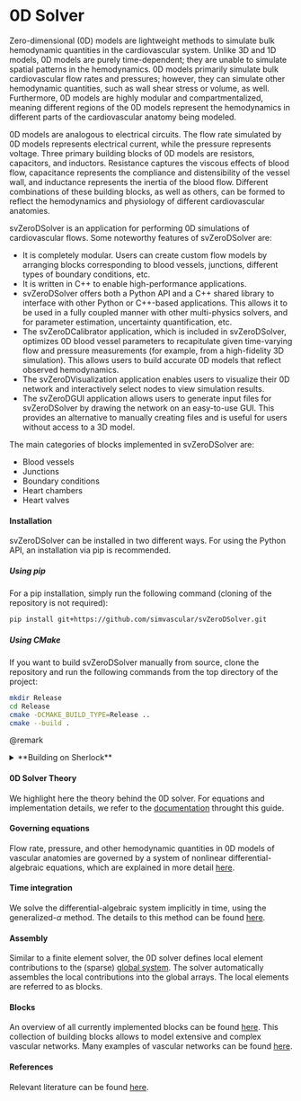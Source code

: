 # 0D Solver

Zero-dimensional (0D) models are lightweight methods to simulate bulk hemodynamic quantities in the cardiovascular system. Unlike 3D and 1D models, 0D models are purely time-dependent; they are unable to simulate spatial patterns in the hemodynamics. 0D models primarily simulate bulk cardiovascular flow rates and pressures; however, they can simulate other hemodynamic quantities, such as wall shear stress or volume, as well. Furthermore, 0D models are highly modular and compartmentalized, meaning different regions of the 0D models represent the hemodynamics in different parts of the cardiovascular anatomy being modeled.

0D models are analogous to electrical circuits. The flow rate simulated by 0D models represents electrical current, while the pressure represents voltage. Three primary building blocks of 0D models are resistors, capacitors, and inductors. Resistance captures the viscous effects of blood flow, capacitance represents the compliance and distensibility of the vessel wall, and inductance represents the inertia of the blood flow. Different combinations of these building blocks, as well as others, can be formed to reflect the hemodynamics and physiology of different cardiovascular anatomies.

svZeroDSolver is an application for performing 0D simulations of cardiovascular flows. Some noteworthy features of svZeroDSolver are:
* It is completely modular. Users can create custom flow models by arranging blocks corresponding to blood vessels, junctions, different types of boundary conditions, etc.
* It is written in C++ to enable high-performance applications.
* svZeroDSolver offers both a Python API and a C++ shared library to interface with other Python or C++-based applications. This allows it to be used in a fully coupled manner with other multi-physics solvers, and for parameter estimation, uncertainty quantification, etc.
* The svZeroDCalibrator application, which is included in svZeroDSolver, optimizes 0D blood vessel parameters to recapitulate given time-varying flow and pressure measurements (for example, from a high-fidelity 3D simulation). This allows users to build accurate 0D models that reflect observed hemodynamics.
* The svZeroDVisualization application enables users to visualize their 0D network and
interactively select nodes to view simulation results.
* The svZeroDGUI application allows users to generate input files for svZeroDSolver by
drawing the network on an easy-to-use GUI. This provides an alternative to manually
creating files and is useful for users without access to a 3D model.

The main categories of blocks implemented in svZeroDSolver are:
- Blood vessels
- Junctions
- Boundary conditions
- Heart chambers
- Heart valves

#### Installation

svZeroDSolver can be installed in two different ways. For using the Python
API, an installation via pip is recommended.

##### Using pip

For a pip installation, simply run the following command
(cloning of the repository is not required):

```bash
pip install git+https://github.com/simvascular/svZeroDSolver.git
```

##### Using CMake

If you want to build svZeroDSolver manually from source, clone the repository
and run the following commands from the top directory of the project:

```bash
mkdir Release
cd Release
cmake -DCMAKE_BUILD_TYPE=Release ..
cmake --build .
```


@remark <details>
  <summary>**Building on Sherlock**</summary>

```bash
module load cmake/3.23.1 gcc/12.1.0 binutils/2.38
mkdir Release
cd Release
cmake -DCMAKE_BUILD_TYPE=Release -DCMAKE_CXX_COMPILER=/share/software/user/open/gcc/12.1.0/bin/g++ -DCMAKE_C_COMPILER=/share/software/user/open/gcc/12.1.0/bin/gcc ..
cmake --build .
```

</details>

#### 0D Solver Theory
We highlight here the theory behind the 0D solver. For equations and implementation details, we refer to the [documentation](https://simvascular.github.io/svZeroDSolver/index.html) throught this guide.

#### Governing equations
Flow rate, pressure, and other hemodynamic quantities in 0D models of vascular anatomies are governed by a system of nonlinear differential-algebraic equations, which are explained in more detail [here](https://simvascular.github.io/svZeroDSolver/class_sparse_system.html#details).

#### Time integration
We solve the differential-algebraic system implicitly in time, using the generalized-$\alpha$ method. The details to this method can be found [here](https://simvascular.github.io/svZeroDSolver/class_integrator.html#details).

#### Assembly
Similar to a finite element solver, the 0D solver defines local element contributions to the (sparse) [global system](https://simvascular.github.io/svZeroDSolver/class_sparse_system.html#details). The solver automatically assembles the local contributions into the global arrays. The local elements are referred to as blocks.

#### Blocks
An overview of all currently implemented blocks can be found [here](https://simvascular.github.io/svZeroDSolver/class_block.html). This collection of building blocks allows to model extensive and complex vascular networks. Many examples of vascular networks can be found [here](https://github.com/simvascular/svZeroDSolver/tree/master/tests/cases).
<!-- Todo: write and add link to Doxygen guide on adding new blocks here-->

#### References
Relevant literature can be found [here](https://simvascular.github.io/svZeroDSolver/citelist.html).

